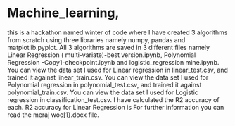 # Machine_learning,
this is a hackathon named winter of code where I have created 3 algorithms from scratch using three libraries namely numpy, pandas and matplotlib.pyplot.
All 3 algorithms are saved in 3 different files namely Linear Regression ( multi-variate)-best version.ipynb, Polynomial Regression -Copy1-checkpoint.ipynb and logistic_regression mine.ipynb. You can view the data set I used for Linear regression in linear_test.csv, and trained it against linear_train.csv. You can view the data set I used for Polynomial regression in polynomial_test.csv, and trained it against polynomial_train.csv. You can view the data set I used for Logistic regression in classification_test.csv. I have calculated the R2 accuracy of each. R2 accuracy for Linear Regression is For further information you can read the meraj woc[1}.docx file.
